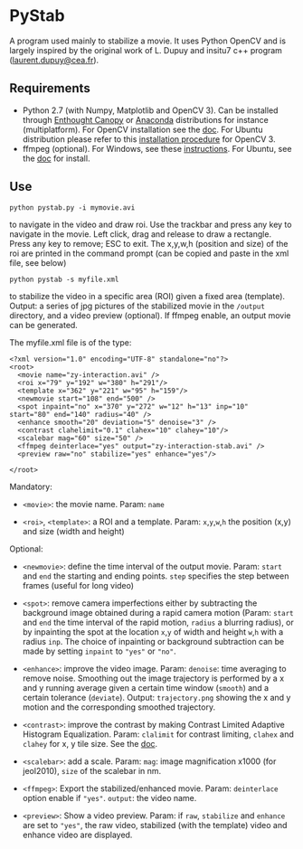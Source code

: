 PyStab
=======

A program used mainly to stabilize a movie. It uses Python OpenCV and is largely inspired by the original work of L. Dupuy and insitu7 c++
program (laurent.dupuy@cea.fr).

Requirements
------------

-   Python 2.7 (with Numpy, Matplotlib and OpenCV 3). Can be installed
    through [Enthought Canopy](https://store.enthought.com/downloads/)
    or [Anaconda](http://continuum.io/downloads) distributions for
    instance (multiplatform). For OpenCV installation see the
    [doc](http://opencv-python-tutroals.readthedocs.org/en/latest/py_tutorials/py_setup/py_table_of_contents_setup/py_table_of_contents_setup.html).
    For Ubuntu distribution please refer to this [installation
    procedure](https://help.ubuntu.com/community/OpenCV) for OpenCV 3.
-   ffmpeg (optional). For Windows, see these
    [instructions](http://fr.wikihow.com/installer-FFmpeg-sur-Windows).
    For Ubuntu, see the [doc](https://doc.ubuntu-fr.org/ffmpeg) for
    install.

Use
---

    python pystab.py -i mymovie.avi 

to navigate in the video and draw roi. Use the trackbar and press any
key to navigate in the movie. Left click, drag and release to draw a
rectangle. Press any key to remove; ESC to exit. The x,y,w,h (position
and size) of the roi are printed in the command prompt (can be copied
and paste in the xml file, see below)

    python pystab -s myfile.xml 

to stabilize the video in a specific area (ROI) given a fixed area
(template). Output: a series of jpg pictures of the stabilized movie in
the `/output` directory, and a video preview (optional). If ffmpeg enable, an output movie can be
generated.

The myfile.xml file is of the type:

~~~~ {.xml}
<?xml version="1.0" encoding="UTF-8" standalone="no"?>
<root>
  <movie name="zy-interaction.avi" />
  <roi x="79" y="192" w="380" h="291"/>
  <template x="362" y="221" w="95" h="159"/>
  <newmovie start="108" end="500" />
  <spot inpaint="no" x="370" y="272" w="12" h="13" inp="10" 
start="80" end="140" radius="40" />
  <enhance smooth="20" deviation="5" denoise="3" />
  <contrast clahelimit="0.1" clahex="10" clahey="10"/>
  <scalebar mag="60" size="50" />
  <ffmpeg deinterlace="yes" output="zy-interaction-stab.avi" />
  <preview raw="no" stabilize="yes" enhance="yes"/>

</root>
~~~~

Mandatory:

-   `<movie>`: the movie name. Param: `name`

-   `<roi>`, `<template>`: a ROI and a template. Param: `x`,`y`,`w`,`h`
    the position (x,y) and size (width and height)

Optional:

-   `<newmovie>`: define the time interval of the output movie. Param:
    `start` and `end` the starting and ending points. `step` specifies the step between frames (useful for long video)

-   `<spot>`: remove camera imperfections either by subtracting the
    background image obtained during a rapid camera motion (Param:
    `start` and `end` the time interval of the rapid motion, `radius` a
    blurring radius), or by inpainting the spot at the location `x`,`y`
    of width and height `w`,`h` with a radius `inp`. The choice of
    inpainting or background subtraction can be made by setting
    `inpaint` to `"yes"` or `"no"`.

-   `<enhance>`: improve the video image. Param: `denoise`: time
    averaging to remove noise. Smoothing out the image trajectory is
    performed by a x and y running average given a certain time window
    (`smooth`) and a certain tolerance (`deviate`). Output:
    `trajectory.png` showing the x and y motion and the corresponding
    smoothed trajectory.

-   `<contrast>`: improve the contrast by making Contrast Limited
    Adaptive Histogram Equalization. Param: `clalimit` for contrast
    limiting, `clahex` and `clahey` for x, y tile size. See the
    [doc](http://opencv-python-tutroals.readthedocs.org/en/latest/py_tutorials/py_imgproc/py_histograms/py_histogram_equalization/py_histogram_equalization.html#clahe-contrast-limited-adaptive-histogram-equalization).

-   `<scalebar>`: add a scale. Param: `mag`: image magnification x1000
    (for jeol2010), `size` of the scalebar in nm.

-   `<ffmpeg>`: Export the stabilized/enhanced movie. Param:
    `deinterlace` option enable if `"yes"`. `output`: the video name.

-   `<preview>`: Show a video preview. Param: if `raw`, `stabilize` and `enhance` are set to `"yes"`, the raw video, stabilized (with the template) video and enhance video are displayed.



